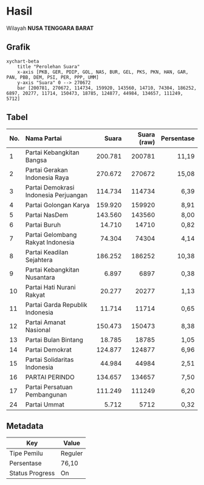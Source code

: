 # Hasil

Wilayah **NUSA TENGGARA BARAT**

## Grafik

```mermaid
xychart-beta
    title "Perolehan Suara"
    x-axis [PKB, GER, PDIP, GOL, NAS, BUR, GEL, PKS, PKN, HAN, GAR, PAN, PBB, DEM, PSI, PER, PPP, UMM]
    y-axis "Suara" 0 --> 270672
    bar [200781, 270672, 114734, 159920, 143560, 14710, 74304, 186252, 6897, 20277, 11714, 150473, 18785, 124877, 44984, 134657, 111249, 5712]
```

## Tabel

| No. | Nama Partai                           | Suara   | Suara (raw) | Persentase |
|:--- |:------------------------------------- | -------:| -----------:| ----------:|
| 1   | Partai Kebangkitan Bangsa             | 200.781 | 200781      | 11,19      |
| 2   | Partai Gerakan Indonesia Raya         | 270.672 | 270672      | 15,08      |
| 3   | Partai Demokrasi Indonesia Perjuangan | 114.734 | 114734      | 6,39       |
| 4   | Partai Golongan Karya                 | 159.920 | 159920      | 8,91       |
| 5   | Partai NasDem                         | 143.560 | 143560      | 8,00       |
| 6   | Partai Buruh                          | 14.710  | 14710       | 0,82       |
| 7   | Partai Gelombang Rakyat Indonesia     | 74.304  | 74304       | 4,14       |
| 8   | Partai Keadilan Sejahtera             | 186.252 | 186252      | 10,38      |
| 9   | Partai Kebangkitan Nusantara          | 6.897   | 6897        | 0,38       |
| 10  | Partai Hati Nurani Rakyat             | 20.277  | 20277       | 1,13       |
| 11  | Partai Garda Republik Indonesia       | 11.714  | 11714       | 0,65       |
| 12  | Partai Amanat Nasional                | 150.473 | 150473      | 8,38       |
| 13  | Partai Bulan Bintang                  | 18.785  | 18785       | 1,05       |
| 14  | Partai Demokrat                       | 124.877 | 124877      | 6,96       |
| 15  | Partai Solidaritas Indonesia          | 44.984  | 44984       | 2,51       |
| 16  | PARTAI PERINDO                        | 134.657 | 134657      | 7,50       |
| 17  | Partai Persatuan Pembangunan          | 111.249 | 111249      | 6,20       |
| 24  | Partai Ummat                          | 5.712   | 5712        | 0,32       |


## Metadata

| Key             | Value   |
| --------------- | ------- |
| Tipe Pemilu     | Reguler |
| Persentase      | 76,10   |
| Status Progress | On      |



